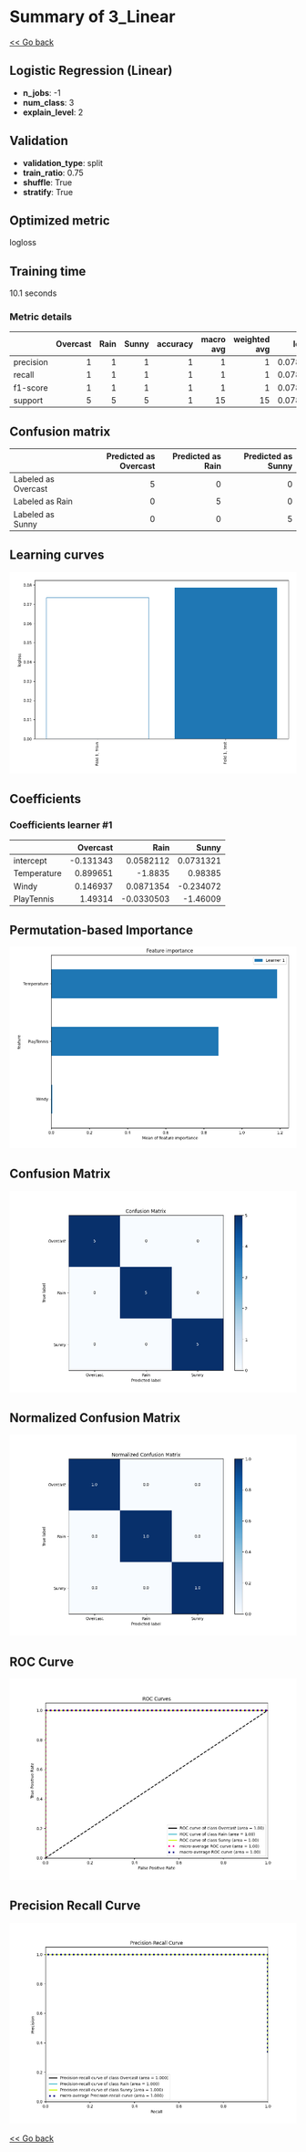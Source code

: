 # Summary of 3_Linear

[<< Go back](../README.md)


## Logistic Regression (Linear)
- **n_jobs**: -1
- **num_class**: 3
- **explain_level**: 2

## Validation
 - **validation_type**: split
 - **train_ratio**: 0.75
 - **shuffle**: True
 - **stratify**: True

## Optimized metric
logloss

## Training time

10.1 seconds

### Metric details
|           |   Overcast |   Rain |   Sunny |   accuracy |   macro avg |   weighted avg |   logloss |
|:----------|-----------:|-------:|--------:|-----------:|------------:|---------------:|----------:|
| precision |          1 |      1 |       1 |          1 |           1 |              1 | 0.0785638 |
| recall    |          1 |      1 |       1 |          1 |           1 |              1 | 0.0785638 |
| f1-score  |          1 |      1 |       1 |          1 |           1 |              1 | 0.0785638 |
| support   |          5 |      5 |       5 |          1 |          15 |             15 | 0.0785638 |


## Confusion matrix
|                     |   Predicted as Overcast |   Predicted as Rain |   Predicted as Sunny |
|:--------------------|------------------------:|--------------------:|---------------------:|
| Labeled as Overcast |                       5 |                   0 |                    0 |
| Labeled as Rain     |                       0 |                   5 |                    0 |
| Labeled as Sunny    |                       0 |                   0 |                    5 |

## Learning curves
![Learning curves](learning_curves.png)

## Coefficients

### Coefficients learner #1
|             |   Overcast |       Rain |      Sunny |
|:------------|-----------:|-----------:|-----------:|
| intercept   |  -0.131343 |  0.0582112 |  0.0731321 |
| Temperature |   0.899651 | -1.8835    |  0.98385   |
| Windy       |   0.146937 |  0.0871354 | -0.234072  |
| PlayTennis  |   1.49314  | -0.0330503 | -1.46009   |


## Permutation-based Importance
![Permutation-based Importance](permutation_importance.png)
## Confusion Matrix

![Confusion Matrix](confusion_matrix.png)


## Normalized Confusion Matrix

![Normalized Confusion Matrix](confusion_matrix_normalized.png)


## ROC Curve

![ROC Curve](roc_curve.png)


## Precision Recall Curve

![Precision Recall Curve](precision_recall_curve.png)



[<< Go back](../README.md)
